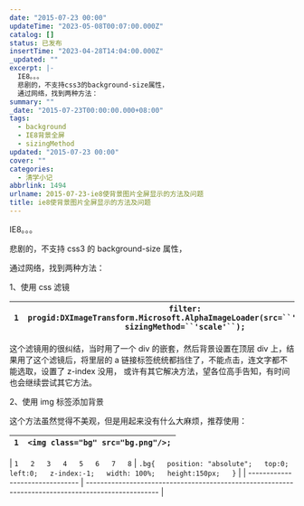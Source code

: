 ```yaml
---
date: "2015-07-23 00:00"
updateTime: "2023-05-08T00:07:00.000Z"
catalog: []
status: 已发布
insertTime: "2023-04-28T14:04:00.000Z"
_updated: ""
excerpt: |-
  IE8。。。
  悲剧的，不支持css3的background-size属性，
  通过网络，找到两种方法：
summary: ""
_date: "2015-07-23T00:00:00.000+08:00"
tags:
  - background
  - IE8背景全屏
  - sizingMethod
updated: "2015-07-23 00:00"
cover: ""
categories:
  - 清学小记
abbrlink: 1494
urlname: 2015-07-23-ie8使背景图片全屏显示的方法及问题
title: ie8使背景图片全屏显示的方法及问题
---
```


IE8。。。

悲剧的，不支持 css3 的 background-size 属性，

通过网络，找到两种方法：

1、使用 css 滤镜

| `1` | ` filter: progid:DXImageTransform.Microsoft.AlphaImageLoader(src=``'bg.jpg'``, sizingMethod=``'scale'``); ` |
| --- | ----------------------------------------------------------------------------------------------------------- |

这个滤镜用的很纠结，当时用了一个 div 的嵌套，然后背景设置在顶层 div 上，结果用了这个滤镜后，将里层的 a 链接标签统统都挡住了，不能点击，连文字都不能选取，设置了 z-index 没用， 或许有其它解决方法，望各位高手告知，有时间也会继续尝试其它方法。

2、使用 img 标签添加背景

这个方法虽然觉得不美观，但是用起来没有什么大麻烦，推荐使用：

| `1` | `<img class="bg" src="bg.png"/>;` |
| --- | --------------------------------- |

| `1  
2  
3  
4  
5  
6  
7  
8` | `.bg{  
position: "absolute";  
top:0;  
left:0;  
z-index:-1;  
width: 100%;  
height:150px;  
}` |
| ------------------------------- | -------------------------------------------------------------------------------------------------- |
